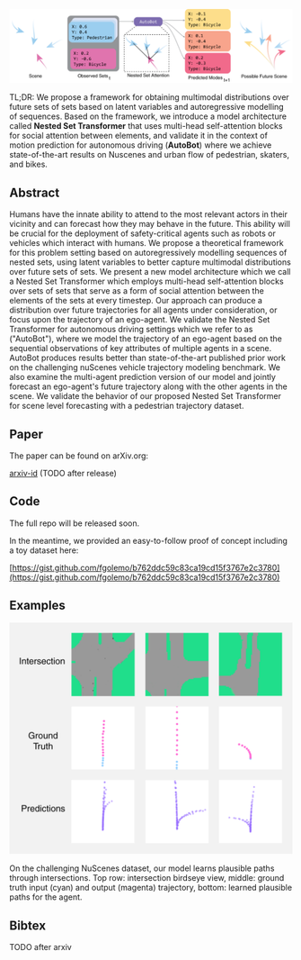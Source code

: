 ![](overview.png "Nested Set Transformers Overview") 

TL;DR: We propose a framework for obtaining multimodal distributions over future sets of sets based on latent variables and autoregressive modelling of sequences. Based on the framework, we introduce a model architecture called **Nested Set Transformer** that uses multi-head self-attention blocks for social attention between elements, and validate it in the context of motion prediction for autonomous driving (**AutoBot**) where we achieve state-of-the-art results on Nuscenes and urban flow of pedestrian, skaters, and bikes.

## Abstract

Humans have the innate ability to attend to the most relevant actors in their vicinity and can forecast how they may behave in the future. This ability will be crucial for the deployment of safety-critical agents such as robots or vehicles which interact with humans. We propose a theoretical framework for this problem setting based on autoregressively modelling sequences of nested sets, using latent variables to better capture multimodal distributions over future sets of sets. We present a new model architecture which we call a Nested Set Transformer which employs multi-head self-attention blocks over sets of sets that serve as a form of social attention between the elements of the sets at every timestep. Our approach can produce a distribution over future trajectories for all agents under consideration, or focus upon the trajectory of an ego-agent. We validate the Nested Set Transformer for autonomous driving settings which we refer to as ("AutoBot"), where we model the trajectory of an ego-agent based on the sequential observations of key attributes of multiple agents in a scene. AutoBot produces results better than state-of-the-art published prior work on the challenging nuScenes vehicle trajectory modeling benchmark. We also examine the multi-agent prediction version of our model and jointly forecast an ego-agent's future trajectory along with the other agents in the scene. We validate the behavior of our proposed Nested Set Transformer for scene level forecasting with a pedestrian trajectory dataset.

## Paper

The paper can be found on arXiv.org:

[arxiv-id](#) (TODO after release)

## Code

The full repo will be released soon. 

In the meantime, we provided an easy-to-follow proof of concept including a toy dataset here:

[https://gist.github.com/fgolemo/b762ddc59c83ca19cd15f3767e2c3780](https://gist.github.com/fgolemo/b762ddc59c83ca19cd15f3767e2c3780)

## Examples

<div class="ex-img">
    <img src="./nuscenes-dataset.png" alt="Example: Nuscenes Results">
</div>

On the challenging NuScenes dataset, our model learns plausible paths through intersections. Top row: intersection birdseye view, middle: ground truth input (cyan) and output (magenta) trajectory, bottom: learned plausible paths for the agent.


## Bibtex

TODO after arxiv

